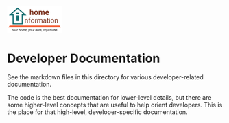 <img src="../../src/hi/static/img/hi-logo-w-tagline-197x96.png" alt="Home Information Logo" width="128">

# Developer Documentation

See the markdown files in this directory for various developer-related documentation.

The code is the best documentation for lower-level details, but there are some higher-level concepts that are useful to help orient developers. This is the place for that high-level, developer-specific documentation.
